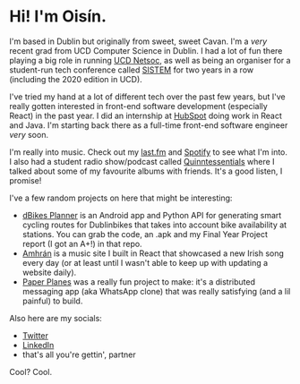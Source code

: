 # Hi! I'm Oisín.

I'm based in Dublin but originally from sweet, sweet Cavan. I'm a _very_ recent grad from UCD Computer Science in Dublin. I had a lot of fun there playing a big role in running [UCD Netsoc](https://netsoc.ucd.ie), as well as being an organiser for a student-run tech conference called [SISTEM](https://sistem.intersocs.ie) for two years in a row (including the 2020 edition in UCD). 

I've tried my hand at a lot of different tech over the past few years, but I've really gotten interested in front-end software development (especially React) in the past year. I did an internship at [HubSpot](https://github.com/hubspot/) doing work in React and Java. I'm starting back there as a full-time front-end software engineer _very_ soon.

I'm really into music. Check out my [last.fm](https://www.last.fm/user/Oisin1001/) and [Spotify](https://open.spotify.com/user/1171185445) to see what I'm into. I also had a student radio show/podcast called [Quinntessentials](https://www.mixcloud.com/quinntessentials/) where I talked about some of my favourite albums with friends. It's a good listen, I promise!

I've a few random projects on here that might be interesting:
* [dBikes Planner](https://github.com/oisinq/dbikes-planner) is an Android app and Python API for generating smart cycling routes for Dublinbikes that takes into account bike availability at stations. You can grab the code, an .apk and my Final Year Project report (I got an A+!) in that repo.
* [Amhrán](https://github.com/oisinq/amhran) is a music site I built in React that showcased a new Irish song every day (or at least until I wasn't able to keep up with updating a website daily).
* [Paper Planes](https://github.com/DarraghClarke/Paper-Planes) was a really fun project to make: it's a distributed messaging app (aka WhatsApp clone) that was really satisfying (and a lil painful) to build.

Also here are my socials:
* [Twitter](https://twitter.com/oisinq_)
* [LinkedIn](https://linkedin.com/in/oisinq)
* that's all you're gettin', partner

Cool? Cool. 
